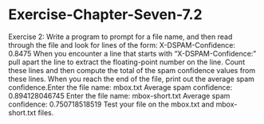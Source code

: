 # Exercise-Chapter-Seven-7.2
Exercise 2: Write a program to prompt for a file name, and then read through the file and look for lines of the form: X-DSPAM-Confidence: 0.8475 When you encounter a line that starts with “X-DSPAM-Confidence:” pull apart the line to extract the floating-point number on the line. Count these lines and then compute the total of the spam confidence values from these lines. When you reach the end of the file, print out the average spam confidence.Enter the file name: mbox.txt Average spam confidence: 0.894128046745 Enter the file name: mbox-short.txt Average spam confidence: 0.750718518519 Test your file on the mbox.txt and mbox-short.txt files.
